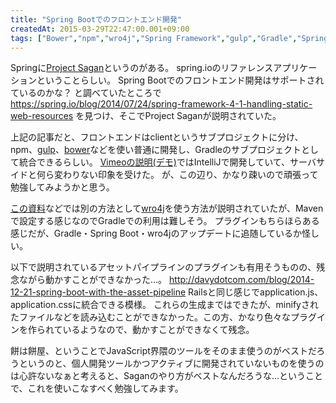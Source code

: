 ```yaml
---
title: "Spring Bootでのフロントエンド開発"
createdAt: 2015-03-29T22:47:00.001+09:00
tags: ["Bower","npm","wro4j","Spring Framework","gulp","Gradle","Spring Boot"]
---
```

Springに[Project Sagan](https://github.com/spring-io/sagan)というのがある。
spring.ioのリファレンスアプリケーションということらしい。
Spring Bootでのフロントエンド開発はサポートされているのかな？
と調べていたところで
https://spring.io/blog/2014/07/24/spring-framework-4-1-handling-static-web-resources
を見つけ、そこでProject Saganが説明されていた。
<!--more-->
上記の記事だと、フロントエンドはclientというサブプロジェクトに分け、npm、[gulp](http://gulpjs.com/)、[bower](http://bower.io/)などを使い普通に開発し、Gradleのサブプロジェクトとして統合できるらしい。
[Vimeoの説明(デモ)](https://vimeo.com/92961329)ではIntelliJで開発していて、サーバサイドと何ら変わりない印象を受けた。
が、この辺り、かなり疎いので頑張って勉強してみようかと思う。

[この資料](http://presos.dsyer.com/decks/spring-boot-for-the-web-tier.html)などでは別の方法として[wro4j](https://code.google.com/p/wro4j/)を使う方法が説明されていたが、Mavenで設定する感じなのでGradleでの利用は難しそう。
プラグインもちらほらある感じだが、Gradle・Spring Boot・wro4jのアップデートに追随しているか怪しい。

以下で説明されているアセットパイプラインのプラグインも有用そうものの、残念ながら動かすことができなかった…。
http://davydotcom.com/blog/2014-12-21-spring-boot-with-the-asset-pipeline
Railsと同じ感じでapplication.js、application.cssに統合できる模様。
これらの生成まではできたが、minifyされたファイルなどを読み込むことができなかった。この方、かなり色々なプラグインを作られているようなので、動かすことができなくて残念。

餅は餅屋、ということでJavaScript界隈のツールをそのまま使うのがベストだろうというのと、個人開発ツールかつアクティブに開発されていないものを使うのは心許ないなぁと考えると、Saganのやり方がベストなんだろうな…ということで、これを使いこなすべく勉強してみます。
